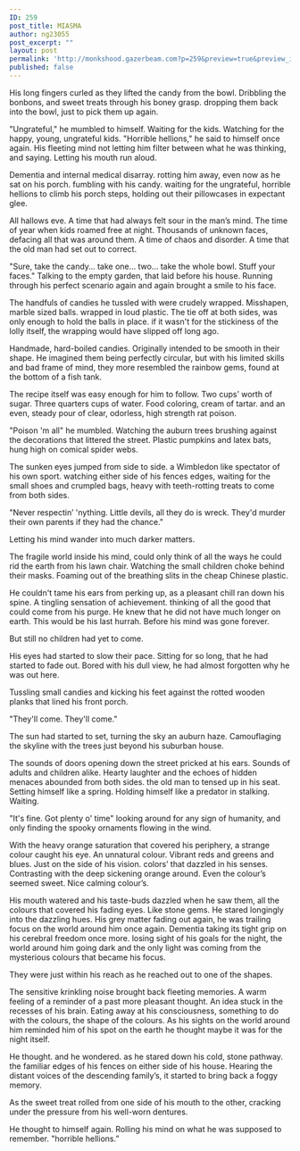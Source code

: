 ```yaml
---
ID: 259
post_title: MIASMA
author: ng23055
post_excerpt: ""
layout: post
permalink: 'http://monkshood.gazerbeam.com?p=259&preview=true&preview_id=259'
published: false
---
```

His long fingers curled as they lifted the candy from the bowl. Dribbling the bonbons, and sweet treats through his boney grasp. dropping them back into the bowl, just to pick them up again.

"Ungrateful," he mumbled to himself. Waiting for the kids. Watching for the happy, young, ungrateful kids. "Horrible hellions," he said to himself once again. His fleeting mind not letting him filter between what he was thinking, and saying. Letting his mouth run aloud.

Dementia and internal medical disarray. rotting him away, even now as he sat on his porch. fumbling with his candy. waiting for the ungrateful, horrible hellions to climb his porch steps, holding out their pillowcases in expectant glee.

All hallows eve. A time that had always felt sour in the man’s mind. The time of year when kids roamed free at night. Thousands of unknown faces, defacing all that was around them. A time of chaos and disorder. A time that the old man had set out to correct.

"Sure, take the candy… take one… two… take the whole bowl. Stuff your faces." Talking to the empty garden, that laid before his house. Running through his perfect scenario again and again brought a smile to his face.

The handfuls of candies he tussled with were crudely wrapped. Misshapen, marble sized balls. wrapped in loud plastic. The tie off at both sides, was only enough to hold the balls in place. if it wasn't for the stickiness of the lolly itself, the wrapping would have slipped off long ago.

Handmade, hard-boiled candies. Originally intended to be smooth in their shape. He imagined them being perfectly circular, but with his limited skills and bad frame of mind, they more resembled the rainbow gems, found at the bottom of a fish tank.

The recipe itself was easy enough for him to follow. Two cups’ worth of sugar. Three quarters cups of water. Food coloring, cream of tartar. and an even, steady pour of clear, odorless, high strength rat poison.

"Poison 'm all" he mumbled. Watching the auburn trees brushing against the decorations that littered the street. Plastic pumpkins and latex bats, hung high on comical spider webs.

The sunken eyes jumped from side to side. a Wimbledon like spectator of his own sport. watching either side of his fences edges, waiting for the small shoes and crumpled bags, heavy with teeth-rotting treats to come from both sides.

"Never respectin’ 'nything. Little devils, all they do is wreck. They'd murder their own parents if they had the chance."

Letting his mind wander into much darker matters.

The fragile world inside his mind, could only think of all the ways he could rid the earth from his lawn chair. Watching the small children choke behind their masks. Foaming out of the breathing slits in the cheap Chinese plastic.

He couldn't tame his ears from perking up, as a pleasant chill ran down his spine. A tingling sensation of achievement. thinking of all the good that could come from his purge. He knew that he did not have much longer on earth. This would be his last hurrah. Before his mind was gone forever.

But still no children had yet to come.

His eyes had started to slow their pace. Sitting for so long, that he had started to fade out. Bored with his dull view, he had almost forgotten why he was out here.

Tussling small candies and kicking his feet against the rotted wooden planks that lined his front porch.

"They'll come. They'll come."

The sun had started to set, turning the sky an auburn haze. Camouflaging the skyline with the trees just beyond his suburban house.

The sounds of doors opening down the street pricked at his ears. Sounds of adults and children alike. Hearty laughter and the echoes of hidden menaces abounded from both sides. the old man to tensed up in his seat. Setting himself like a spring. Holding himself like a predator in stalking. Waiting.

"It's fine. Got plenty o' time" looking around for any sign of humanity, and only finding the spooky ornaments flowing in the wind.

With the heavy orange saturation that covered his periphery, a strange colour caught his eye. An unnatural colour. Vibrant reds and greens and blues. Just on the side of his vision. colors’ that dazzled in his senses. Contrasting with the deep sickening orange around. Even the colour’s seemed sweet. Nice calming colour’s.

His mouth watered and his taste-buds dazzled when he saw them, all the colours that covered his fading eyes. Like stone gems. He stared longingly into the dazzling hues. His grey matter fading out again, he was trailing focus on the world around him once again. Dementia taking its tight grip on his cerebral freedom once more. losing sight of his goals for the night, the world around him going dark and the only light was coming from the mysterious colours that became his focus.

They were just within his reach as he reached out to one of the shapes.

The sensitive krinkling noise brought back fleeting memories. A warm feeling of a reminder of a past more pleasant thought. An idea stuck in the recesses of his brain. Eating away at his consciousness, something to do with the colours, the shape of the colours. As his sights on the world around him reminded him of his spot on the earth he thought maybe it was for the night itself.

He thought. and he wondered. as he stared down his cold, stone pathway. the familiar edges of his fences on either side of his house. Hearing the distant voices of the descending family’s, it started to bring back a foggy memory.

As the sweet treat rolled from one side of his mouth to the other, cracking under the pressure from his well-worn dentures.

He thought to himself again. Rolling his mind on what he was supposed to remember. "horrible hellions.”